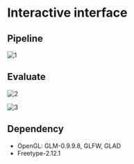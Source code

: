# Interactive interface

## Pipeline

![1](sources/interactive_interface_pipeline.jpg)

## Evaluate

![2](sources/8_158Hz_60_fft.png)

![3](sources/8_158Hz_large_60_fft.png)


## Dependency

* OpenGL: GLM-0.9.9.8, GLFW, GLAD
* Freetype-2.12.1
